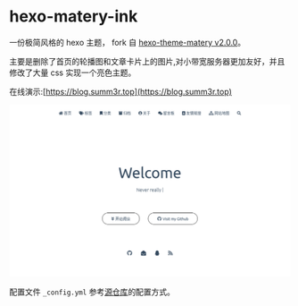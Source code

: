 # hexo-matery-ink

一份极简风格的 hexo 主题， fork 自 [hexo-theme-matery v2.0.0](https://github.com/blinkfox/hexo-theme-matery)。

主要是删除了首页的轮播图和文章卡片上的图片,对小带宽服务器更加友好，并且修改了大量 css 实现一个亮色主题。

在线演示:[https://blog.summ3r.top](https://blog.summ3r.top)

![](demo.png)

配置文件 `_config.yml` 参考[源仓库]()的配置方式。
